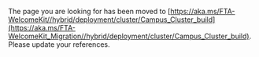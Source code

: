 The page you are looking for has been moved to [https://aka.ms/FTA-WelcomeKit//hybrid/deployment/cluster/Campus_Cluster_build](https://aka.ms/FTA-WelcomeKit_Migration//hybrid/deployment/cluster/Campus_Cluster_build). Please update your references.
